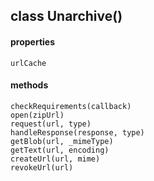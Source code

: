 ## class Unarchive()
  #### properties
    urlCache
  #### methods 
    checkRequirements(callback)
    open(zipUrl)
    request(url, type)
    handleResponse(response, type)
    getBlob(url, _mimeType)
    getText(url, encoding)
    createUrl(url, mime)
    revokeUrl(url)
